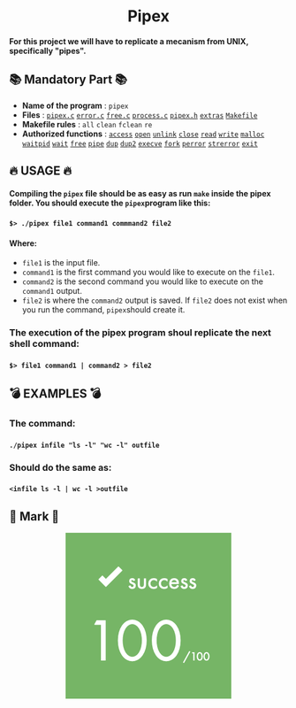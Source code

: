 <h1 align="center">Pipex</h1>
<h4>For this project we will have to replicate a mecanism from UNIX, specifically "pipes".</h4>

## 📚 Mandatory Part 📚

- **Name of the program** : `pipex`
- **Files** : [`pipex.c`](./src/pipex.c) [`error.c`](./src/error.c) [`free.c`](./src/free.c) [`process.c`](./src/process.c) [`pipex.h`](./includes/pipex.h) [`extras`](./extra) [`Makefile`](./Makefile)
- **Makefile rules** : `all` `clean` `fclean` `re`
- **Authorized functions** : [`access`](https://linux.die.net/man/2/access) [`open`](https://man7.org/linux/man-pages/man2/open.2.html) [`unlink`](https://man7.org/linux/man-pages/man2/unlink.2.html) [`close`](https://linux.die.net/man/2/close) [`read`](https://man7.org/linux/man-pages/man2/read.2.html) [`write`](https://man7.org/linux/man-pages/man2/write.2.html) [`malloc`](https://www.tutorialspoint.com/c_standard_library/c_function_malloc.htm) [`waitpid`](http://manpages.ubuntu.com/manpages/bionic/es/man2/wait.2.html) [`wait`](http://manpages.ubuntu.com/manpages/bionic/es/man2/wait.2.html) [`free`](https://www.tutorialspoint.com/c_standard_library/c_function_free.htm) [`pipe`](https://www.programacion.com.py/escritorio/c/pipes-en-c-linux) [`dup`](https://baulderasec.wordpress.com/programacion/programacion-con-linux/3-trabajando-con-los-archivos/acceso-de-bajo-nivel-a-archivos/dup-y-dup2/) [`dup2`](https://baulderasec.wordpress.com/programacion/programacion-con-linux/3-trabajando-con-los-archivos/acceso-de-bajo-nivel-a-archivos/dup-y-dup2/) [`execve`](https://man7.org/linux/man-pages/man2/execve.2.html) [`fork`](https://www.geeksforgeeks.org/fork-system-call/) [`perror`](http://www.w3big.com/es/cprogramming/c-function-perror.html) [`strerror`](http://www.w3big.com/es/cprogramming/c-function-strerror.html) [`exit`](https://www.tutorialspoint.com/c_standard_library/c_function_exit.htm)

## 🔥 USAGE 🔥
#### Compiling the `pipex` file should be as easy as run `make` inside the pipex folder. You should execute the `pipex`program like this:
#### `$> ./pipex file1 command1 commmand2 file2`
#### Where:

- `file1` is the input file.
- `command1` is the first command you would like to execute on the `file1`.
- `command2` is the second command you would like to execute on the `command1` output.
- `file2` is where the `command2` output is saved. If `file2` does not exist when you run the command, `pipex`should create it.

### The execution of the pipex program shoul replicate the next shell command:
#### `$> file1 command1 | command2 > file2`

## 💣 EXAMPLES 💣

### The command:
#### `./pipex infile "ls -l" "wc -l" outfile`
### Should do the same as:
#### `<infile ls -l | wc -l >outfile`

## 💯 Mark 💯

<p align="center">
  <a align="center">
    <img src="./Addings/Mark.png">
  </a>
</p>
